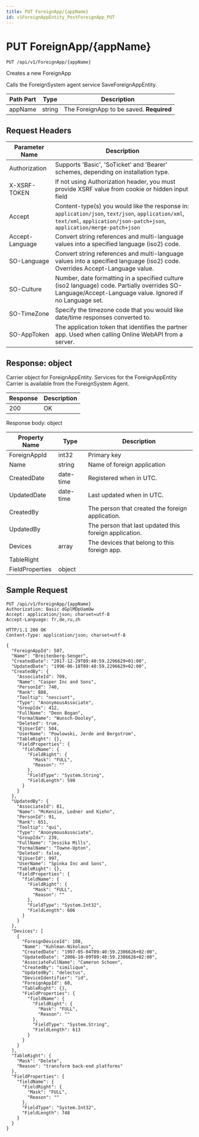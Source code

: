 ```yaml
---
title: PUT ForeignApp/{appName}
id: v1ForeignAppEntity_PostForeignApp_PUT
---
```


# PUT ForeignApp/{appName}

```http
PUT /api/v1/ForeignApp/{appName}
```

Creates a new ForeignApp

Calls the ForeignSystem agent service SaveForeignAppEntity.




| Path Part | Type | Description |
|-----------|------|-------------|
| appName | string | The ForeignApp to be saved. **Required** |



## Request Headers

| Parameter Name | Description |
|----------------|-------------|
| Authorization  | Supports 'Basic', 'SoTicket' and 'Bearer' schemes, depending on installation type. |
| X-XSRF-TOKEN   | If not using Authorization header, you must provide XSRF value from cookie or hidden input field |
| Accept         | Content-type(s) you would like the response in: `application/json`, `text/json`, `application/xml`, `text/xml`, `application/json-patch+json`, `application/merge-patch+json` |
| Accept-Language | Convert string references and multi-language values into a specified language (iso2) code. |
| SO-Language | Convert string references and multi-language values into a specified language (iso2) code. Overrides Accept-Language value. |
| SO-Culture | Number, date formatting in a specified culture (iso2 language) code. Partially overrides SO-Language/Accept-Language value. Ignored if no Language set. |
| SO-TimeZone | Specify the timezone code that you would like date/time responses converted to. |
| SO-AppToken | The application token that identifies the partner app. Used when calling Online WebAPI from a server. |


## Response: object

Carrier object for ForeignAppEntity.
Services for the ForeignAppEntity Carrier is available from the <see cref="T:SuperOffice.CRM.Services.IForeignSystemAgent">ForeignSystem Agent</see>.

| Response | Description |
|----------------|-------------|
| 200 | OK |

Response body: object

| Property Name | Type |  Description |
|----------------|------|--------------|
| ForeignAppId | int32 | Primary key |
| Name | string | Name of foreign application |
| CreatedDate | date-time | Registered when  in UTC. |
| UpdatedDate | date-time | Last updated when  in UTC. |
| CreatedBy |  | The person that created the foreign application. |
| UpdatedBy |  | The person that last updated this foreign application. |
| Devices | array | The devices that belong to this foreign app. |
| TableRight |  |  |
| FieldProperties | object |  |

## Sample Request

```http!
PUT /api/v1/ForeignApp/{appName}
Authorization: Basic dGplMDpUamUw
Accept: application/json; charset=utf-8
Accept-Language: fr,de,ru,zh
```

```http_
HTTP/1.1 200 OK
Content-Type: application/json; charset=utf-8

{
  "ForeignAppId": 507,
  "Name": "Breitenberg-Senger",
  "CreatedDate": "2017-12-29T09:40:59.2296629+01:00",
  "UpdatedDate": "1996-06-18T09:40:59.2296629+02:00",
  "CreatedBy": {
    "AssociateId": 709,
    "Name": "Casper Inc and Sons",
    "PersonId": 740,
    "Rank": 888,
    "Tooltip": "nesciunt",
    "Type": "AnonymousAssociate",
    "GroupIdx": 412,
    "FullName": "Deon Bogan",
    "FormalName": "Wunsch-Dooley",
    "Deleted": true,
    "EjUserId": 504,
    "UserName": "Powlowski, Jerde and Bergstrom",
    "TableRight": {},
    "FieldProperties": {
      "fieldName": {
        "FieldRight": {
          "Mask": "FULL",
          "Reason": ""
        },
        "FieldType": "System.String",
        "FieldLength": 590
      }
    }
  },
  "UpdatedBy": {
    "AssociateId": 81,
    "Name": "McKenzie, Ledner and Kiehn",
    "PersonId": 91,
    "Rank": 651,
    "Tooltip": "qui",
    "Type": "AnonymousAssociate",
    "GroupIdx": 239,
    "FullName": "Jessika Mills",
    "FormalName": "Towne-Upton",
    "Deleted": false,
    "EjUserId": 997,
    "UserName": "Spinka Inc and Sons",
    "TableRight": {},
    "FieldProperties": {
      "fieldName": {
        "FieldRight": {
          "Mask": "FULL",
          "Reason": ""
        },
        "FieldType": "System.Int32",
        "FieldLength": 606
      }
    }
  },
  "Devices": [
    {
      "ForeignDeviceId": 108,
      "Name": "Kuhlman-Nikolaus",
      "CreatedDate": "1997-05-04T09:40:59.2306626+02:00",
      "UpdatedDate": "2006-10-09T09:40:59.2306626+02:00",
      "AssociateFullName": "Cameron Schoen",
      "CreatedBy": "similique",
      "UpdatedBy": "delectus",
      "DeviceIdentifier": "id",
      "ForeignAppId": 60,
      "TableRight": {},
      "FieldProperties": {
        "fieldName": {
          "FieldRight": {
            "Mask": "FULL",
            "Reason": ""
          },
          "FieldType": "System.String",
          "FieldLength": 613
        }
      }
    }
  ],
  "TableRight": {
    "Mask": "Delete",
    "Reason": "transform back-end platforms"
  },
  "FieldProperties": {
    "fieldName": {
      "FieldRight": {
        "Mask": "FULL",
        "Reason": ""
      },
      "FieldType": "System.Int32",
      "FieldLength": 748
    }
  }
}
```